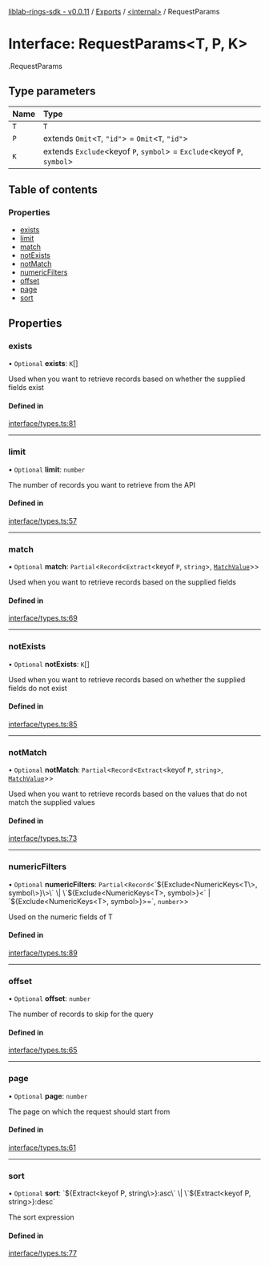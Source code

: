 [liblab-rings-sdk - v0.0.11](../README.md) / [Exports](../modules.md) / [<internal\>](../modules/internal_.md) / RequestParams

# Interface: RequestParams<T, P, K\>

[<internal>](../modules/internal_.md).RequestParams

## Type parameters

| Name | Type |
| :------ | :------ |
| `T` | `T` |
| `P` | extends `Omit`<`T`, ``"id"``\> = `Omit`<`T`, ``"id"``\> |
| `K` | extends `Exclude`<keyof `P`, `symbol`\> = `Exclude`<keyof `P`, `symbol`\> |

## Table of contents

### Properties

- [exists](internal_.RequestParams.md#exists)
- [limit](internal_.RequestParams.md#limit)
- [match](internal_.RequestParams.md#match)
- [notExists](internal_.RequestParams.md#notexists)
- [notMatch](internal_.RequestParams.md#notmatch)
- [numericFilters](internal_.RequestParams.md#numericfilters)
- [offset](internal_.RequestParams.md#offset)
- [page](internal_.RequestParams.md#page)
- [sort](internal_.RequestParams.md#sort)

## Properties

### exists

• `Optional` **exists**: `K`[]

Used when you want to retrieve records based on whether the supplied fields exist

#### Defined in

[interface/types.ts:81](https://github.com/geekmidas/rings-sdk/blob/8b961bb/src/interface/types.ts#L81)

___

### limit

• `Optional` **limit**: `number`

The number of records you want to retrieve from the API

#### Defined in

[interface/types.ts:57](https://github.com/geekmidas/rings-sdk/blob/8b961bb/src/interface/types.ts#L57)

___

### match

• `Optional` **match**: `Partial`<`Record`<`Extract`<keyof `P`, `string`\>, [`MatchValue`](../modules/internal_.md#matchvalue)\>\>

Used when you want to retrieve records based on the supplied fields

#### Defined in

[interface/types.ts:69](https://github.com/geekmidas/rings-sdk/blob/8b961bb/src/interface/types.ts#L69)

___

### notExists

• `Optional` **notExists**: `K`[]

Used when you want to retrieve records based on whether the supplied fields do not exist

#### Defined in

[interface/types.ts:85](https://github.com/geekmidas/rings-sdk/blob/8b961bb/src/interface/types.ts#L85)

___

### notMatch

• `Optional` **notMatch**: `Partial`<`Record`<`Extract`<keyof `P`, `string`\>, [`MatchValue`](../modules/internal_.md#matchvalue)\>\>

Used when you want to retrieve records based on the values that do not match the supplied values

#### Defined in

[interface/types.ts:73](https://github.com/geekmidas/rings-sdk/blob/8b961bb/src/interface/types.ts#L73)

___

### numericFilters

• `Optional` **numericFilters**: `Partial`<`Record`<\`${Exclude<NumericKeys<T\>, symbol\>}\>\` \| \`${Exclude<NumericKeys<T\>, symbol\>}<\` \| \`${Exclude<NumericKeys<T\>, symbol\>}\>=\`, `number`\>\>

Used on the numeric fields of T

#### Defined in

[interface/types.ts:89](https://github.com/geekmidas/rings-sdk/blob/8b961bb/src/interface/types.ts#L89)

___

### offset

• `Optional` **offset**: `number`

The number of records to skip for the query

#### Defined in

[interface/types.ts:65](https://github.com/geekmidas/rings-sdk/blob/8b961bb/src/interface/types.ts#L65)

___

### page

• `Optional` **page**: `number`

The page on which the request should start from

#### Defined in

[interface/types.ts:61](https://github.com/geekmidas/rings-sdk/blob/8b961bb/src/interface/types.ts#L61)

___

### sort

• `Optional` **sort**: \`${Extract<keyof P, string\>}:asc\` \| \`${Extract<keyof P, string\>}:desc\`

The sort expression

#### Defined in

[interface/types.ts:77](https://github.com/geekmidas/rings-sdk/blob/8b961bb/src/interface/types.ts#L77)
